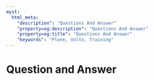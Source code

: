 ```yaml
---
myst:
  html_meta:
    "description": "Questions And Answer"
    "property=og:description": "Questions And Answer"
    "property=og:title": "Questions And Answer"
    "keywords": "Plone, Volto, Training"
---
```


# Question and Answer